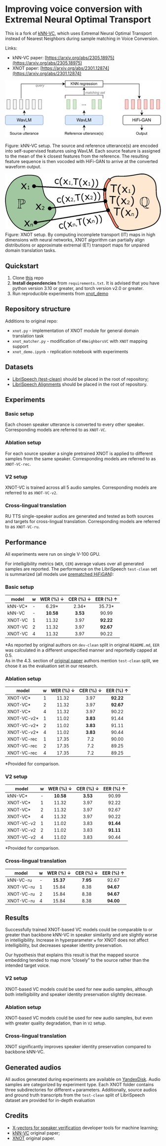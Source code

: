 # Improving voice conversion with Extremal Neural Optimal Transport

This is a fork of [kNN-VC](https://github.com/bshall/knn-vc), which uses Extremal Neural Optimal Transport instead of Nearest Neighbors during sample matching in Voice Conversion.

Links:

- kNN-VC paper: [https://arxiv.org/abs/2305.18975](https://arxiv.org/abs/2305.18975)
- XNOT paper: [https://arxiv.org/abs/2301.12874](https://arxiv.org/abs/2301.12874)


![kNN-VC overview](./pics/knn-vc.png)

Figure: kNN-VC setup. The source and reference utterance(s) are encoded into self-supervised features using WavLM. Each source feature is assigned to the mean of the k closest features from the reference. The resulting feature sequence is then vocoded with HiFi-GAN to arrive at the converted waveform output.

![XNOT method](./pics/OT_map_def_perfect_v6.png)
Figure: XNOT setup. By computing incomplete transport (IT) maps in high dimensions with neural networks, XNOT algorithm can partially align distributions or approximate extremal (ET) transport maps for unpaired domain translation tasks. 

## Quickstart

1. Clone [this](https://github.com/tardis-forever/xnot-vc) repo
2. **Install dependencies** from `requirements.txt`. It is advised that you have python version 3.10 or greater, and torch version v2.0 or greater.
3. Run reproducible experiments from [xnot_demo](./xnot_demo.ipynb) 


## Repository structure

Additions to original repo:
- ```xnot.py``` - implementation of XNOT module for general domain translation task
- ```xnot_matcher.py``` - modification of `KNeighborsVC` with `XNOT` mapping support
- ```xnot_demo.ipynb``` - replication notebook with experiments

## Datasets
- [LibriSpeech (test-clean)](http://www.openslr.org/12) should be placed in the root of repository;
- [LibriSpeech Alignments](https://github.com/CorentinJ/librispeech-alignments) should be placed in the root of repository.


## Experiments

### Basic setup
Each chosen speaker utterance is converted to every other speaker. Corresponding models are referred to as `XNOT-VC`.

### Ablation setup
For each source speaker a single pretrained XNOT is applied to different samples from the same speaker. Corresponding models are referred to as `XNOT-VC-rec`.

### V2 setup
XNOT-VC is trained across all 5 audio samples. Corresponding models are referred to as `XNOT-VC-v2`.

### Cross-lingual translation

RU TTS single-speaker audios are generated and tested as both sources and targets for cross-lingual translation. Corresponding models are referred to as `XNOT-VC-ru`.

## Performance

All experiments were run on single V-100 GPU.

For intelligibility metrics (`WER`, `CER`) average values over all generated samples are reported.
The performance on the LibriSpeech `test-clean` set is summarized (all models use [prematched HiFiGAN](https://github.com/bshall/knn-vc/releases/download/v0.1/prematch_g_02500000.pt)):

### Basic setup

| model       | w | WER (%) &darr; | CER (%) &darr; | EER (%) &uarr; |
| ----------- |:-:|:--------------:|:--------------:|:--------------:|
| kNN-VC*     | - | 6.29*          | 2.34*          | 35.73*         |
| kNN-VC      | - | **10.58**      | **3.53**       | 90.99          |
| XNOT-VC     | 1 | 11.32          | 3.97           | **92.22**      |
| XNOT-VC     | 2 | 11.32          | 3.97           | **92.67**      |
| XNOT-VC     | 4 | 11.32          | 3.97           | 90.22          |


*As reported by original authors on `dev-clean` split in original `README.md`, `EER` was calculated in a different unspecified manner and reportedly capped at 0.5.  
As in the 4.3. section of [original paper](https://arxiv.org/abs/2305.18975) authors mention `test-clean` split, we chose 
it as the evaluation set in our research.

### Ablation setup

| model       | w | WER (%) &darr; | CER (%) &darr; | EER (%) &uarr; |
| ----------- |:-:|:--------------:|:--------------:|:--------------:|
| XNOT-VC*    | 1 | 11.32          | 3.97           | **92.22**      |
| XNOT-VC*    | 2 | 11.32          | 3.97           | **92.67**      |
| XNOT-VC*    | 4 | 11.32          | 3.97           | 90.22          |
| XNOT-VC-v2* | 1 | 11.02          | **3.83**       | 91.44          |
| XNOT-VC-v2* | 2 | 11.02          | **3.83**       | 91.11          |
| XNOT-VC-v2* | 4 | 11.02          | **3.83**       | 90.44          |
| XNOT-VC-rec | 1 | 17.35          | 7.2            | 90.00          |
| XNOT-VC-rec | 2 | 17.35          | 7.2            | 89.25          |
| XNOT-VC-rec | 4 | 17.35          | 7.2            | 89.25          |


*Provided for comparison.

### V2 setup

| model       | w | WER (%) &darr; | CER (%) &darr; | EER (%) &uarr; |
| ----------- |:-:|:--------------:|:--------------:|:--------------:|
| kNN-VC*     | - | **10.58**      | **3.53**       | 90.99          |
| XNOT-VC*    | 1 | 11.32          | 3.97           | 92.22          |
| XNOT-VC*    | 2 | 11.32          | 3.97           | 92.67          |
| XNOT-VC*    | 4 | 11.32          | 3.97           | 90.22          |
| XNOT-VC-v2  | 1 | 11.02          | 3.83           | **91.44**      |
| XNOT-VC-v2  | 2 | 11.02          | 3.83           | **91.11**      |
| XNOT-VC-v2  | 4 | 11.02          | 3.83           | 90.44          |

*Provided for comparison.

### Cross-lingual translation

| model       | w | WER (%) &darr; | CER (%) &darr; | EER (%) &uarr; |
| ----------- |:-:|:--------------:|:--------------:|:--------------:|
| kNN-VC-ru   | - | **15.37**      | **7.95**       | 92.67          |
| XNOT-VC-ru  | 1 | 15.84          | 8.38           | **94.67**      |
| XNOT-VC-ru  | 2 | 15.84          | 8.38           | **94.67**      |
| XNOT-VC-ru  | 4 | 15.84          | 8.38           | **94.00**      |


## Results

Successfully trained XNOT-based VC models could be comparable to or greater than backbone kNN-VC in speaker similarity and are slightly worse in intelligibility. 
Increase in hyperparameter `w` for XNOT does not affect intelligibility, but decreases speaker identity preservation.

Our hypothesis that explains this result is that the mapped source embedding tended to map more ”closely” to the source rather than the intended target voice.

### V2 setup
XNOT-based VC models could be used for new audio samples, although both intelligibility and speaker identity preservation slightly decrease. 

### Ablation setup
XNOT-based VC models could be used for new audio samples, but even with greater quality degradation, than in `V2` setup.

### Cross-lingual translation

XNOT significantly improves speaker identity preservation compared to backbone kNN-VC.


## Generated audios

All audios generated during experiments are available on [YandexDisk](https://disk.yandex.ru/d/-qarNdQQkdMKEw).
Audio samples are categorized by experiment type. Each XNOT folder contains three subdirectories for different `w` parameters. 
Additionally, source audios and ground truth transcripts from the `test-clean` split of LibriSpeech dataset are provided for in-depth evaluation

## Credits
- [X-vectors for speaker verification](https://huggingface.co/speechbrain/spkrec-xvect-voxceleb) developer tools for machine learning;
- [kNN-VC](https://github.com/bshall/knn-vc) original paper;
- [XNOT](https://github.com/milenagazdieva/ExtremalNeuralOptimalTransport) original paper.
